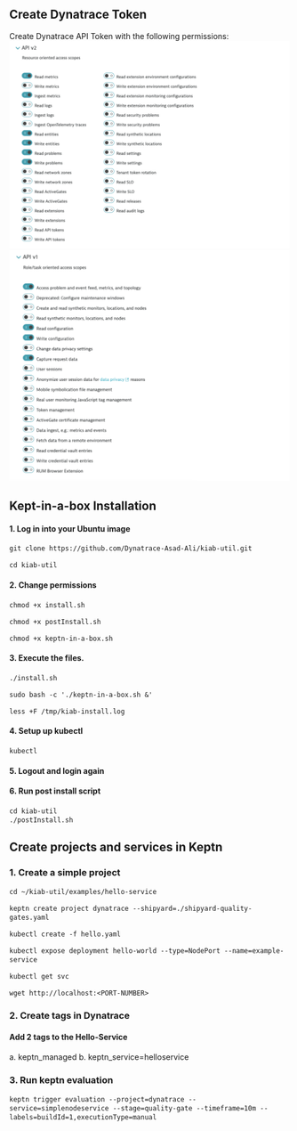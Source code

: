 ## Create Dynatrace Token
Create Dynatrace API Token with the following permissions:
![Image of API V2](https://github.com/Dynatrace-Asad-Ali/keptn-in-a-box/blob/master/images/APIV2.png)
![Image of API V1](https://github.com/Dynatrace-Asad-Ali/keptn-in-a-box/blob/master/images/APIV1.png)

## Kept-in-a-box Installation
#### 1. Log in into  your Ubuntu image
```$xslt
git clone https://github.com/Dynatrace-Asad-Ali/kiab-util.git
```
```$xslt
cd kiab-util
```

#### 2. Change permissions

```$xslt
chmod +x install.sh
```

```$xslt
chmod +x postInstall.sh
```
```$xslt
chmod +x keptn-in-a-box.sh
```

#### 3. Execute the files.
```$xslt
./install.sh
```

```$xslt
sudo bash -c './keptn-in-a-box.sh &'
```
```$xslt
less +F /tmp/kiab-install.log
```

#### 4. Setup up kubectl
```$xslt
kubectl
```

#### 5. Logout and login again

#### 6. Run post install script
```$xslt
cd kiab-util
./postInstall.sh
```

## Create projects and services in Keptn

### 1. Create a simple project
```$xslt
cd ~/kiab-util/examples/hello-service
```

```$xslt
keptn create project dynatrace --shipyard=./shipyard-quality-gates.yaml
```

```$xslt
kubectl create -f hello.yaml
```

```$xslt
kubectl expose deployment hello-world --type=NodePort --name=example-service
```
```$xslt
kubectl get svc
```
```$xslt
wget http://localhost:<PORT-NUMBER>
```

### 2. Create tags in Dynatrace
#### Add 2 tags to the Hello-Service
a. keptn_managed
b. keptn_service=helloservice

### 3. Run keptn evaluation
```$xslt
keptn trigger evaluation --project=dynatrace --service=simplenodeservice --stage=quality-gate --timeframe=10m --labels=buildId=1,executionType=manual
```
